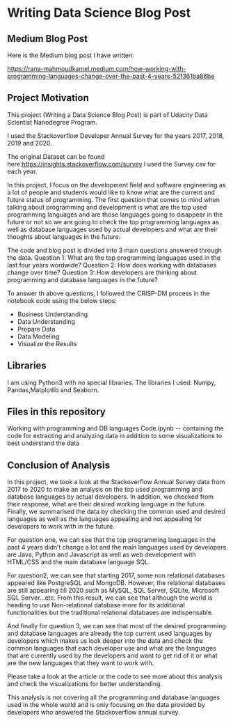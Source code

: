 # Writing Data Science Blog Post

## Medium Blog Post

Here is the Medium blog post I have written:

https://rana-mahmoudkamel.medium.com/how-working-with-programming-languages-change-over-the-past-4-years-52f361ba86be

## Project Motivation

This project (Writing a Data Science Blog Post) is part of Udacity Data Scientist Nanodegree Program.

I used the Stackoverflow Developer Annual Survey for the years 2017, 2018, 2019 and 2020.

The original Dataset can be found here:https://insights.stackoverflow.com/survey
I used the Survey csv for each year.

In this project, I focus on the development field and software engineering as a lot of people and students would like to know what are the current and future status of programming.
The first question that comes to mind when talking about programming and development is what are the top used programming languages and are those languages going to disappear in the future or not so we are going to check the top programming languages as well as database languages used by actual developers and what are their thoughts about languages in the future. 

The code and blog post is divided into 3 main questions answered through the data.
Question 1: What are the top programming languages used in the last four years wordwide?
Question 2: How does working with databases change over time?
Question 3: How developers are thinking about programming and database languages in the future?

To answer th above questions, I followed the CRISP-DM process in the notebook code using the below steps:
* Business Understanding
* Data Understanding
* Prepare Data
* Data Modeling
* Visualize the Results

## Libraries

I am using Python3 with no special libraries.
The libraries I used: Numpy, Pandas,Matplotlib and Seaborn.

## Files in this repository
Working with programming and DB languages Code.ipynb -- containing the code for extracting and analyzing data in addition to some visualizations to best understand the data

## Conclusion of Analysis
In this project, we took a look at the Stackoverflow Annual Survey data from 2017 to 2020 to make an analysis on the top used programming and database languages by actual developers. In addition, we checked from their response, what are their desired working language in the future. Finally, we summarised the data by checking the common used and desired languages as well as the languages appealing and not appealing for developers to work with in the future.

For question one, we can see that the top programming languages in the past 4 years didn’t change a lot and the main languages used by developers are Java, Python and Javascript as well as web development with HTML/CSS and the main database language SQL.

For question2, we can see that starting 2017, some non relational databases appeared like PostgreSQL and MongoDB. However, the relational databases are still appearing till 2020 such as MySQL, SQL Server, SQLite, Microsoft SQL Server…etc. From this result, we can see that although the world is heading to use Non-relational database more for its additional functionalities but the traditional relational databases are indispensable.

And finally for question 3, we can see that most of the desired programming and database languages are already the top current used languages by developers which makes us look deeper into the data and check the common languages that each developer use and what are the languages that are currently used by the developers and want to get rid of it or what are the new languages that they want to work with.

Please take a look at the article or the code to see more about this analysis and check the visualizations for better understanding.

This analysis is not covering all the programming and database languages used in the whole world and is only focusing on the data provided by developers who answered the Stackoverflow annual survey.

